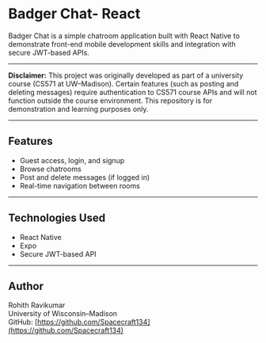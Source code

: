 # Badger Chat- React

Badger Chat is a simple chatroom application built with React Native to demonstrate front-end mobile development skills and integration with secure JWT-based APIs.

---

**Disclaimer:** This project was originally developed as part of a university course (CS571 at UW–Madison). Certain features (such as posting and deleting messages) require authentication to CS571 course APIs and will not function outside the course environment. This repository is for demonstration and learning purposes only.

---

## Features
- Guest access, login, and signup
- Browse chatrooms
- Post and delete messages (if logged in)
- Real-time navigation between rooms

---

## Technologies Used
- React Native
- Expo
- Secure JWT-based API

---

## Author
Rohith Ravikumar  
University of Wisconsin–Madison  
GitHub: [https://github.com/Spacecraft134](https://github.com/Spacecraft134)
